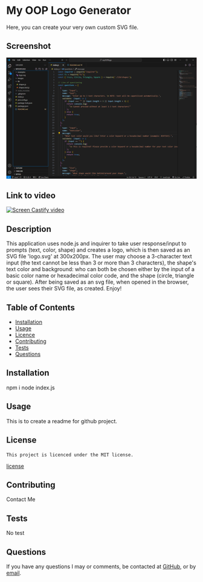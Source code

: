 # My OOP Logo Generator
  Here, you can create your very own custom SVG file.
  
  ## Screenshot
  ![Screenshot](/images/OOP%20SNIP.PNG)

  ## Link to video
  [![Screen Castify video](https://www.youtube.com/watch?v=kQzM_74bEw4)](https://www.youtube.com/watch?v=kQzM_74bEw4)

  ## Description
  This application uses node.js and inquirer to take user response/input to prompts (text, color, shape) and creates a logo, which is then saved as an SVG file 'logo.svg' at 300x200px.  The user may choose a 3-character text input (the text cannot be less than 3 or more than 3 characters), the shape's text color and background:  who can both be chosen either by the input of a basic color name or hexadecimal color code, and the shape (circle, triangle or square).  After being saved as an svg file, when opened in the browser, the user sees their SVG file, as created.
  Enjoy!
  
  ## Table of Contents
  - [Installation](#installation)
  - [Usage](#usage)
  - [Licence](#license)
  - [Contributing](#contributing)
  - [Tests](#tests)
  - [Questions](#questions)
  
  ## Installation
  npm i node index.js
  
  ## Usage
  This is to create a readme for github project.
  
  ## License
    This project is licenced under the MIT license.
  [license](https://opensource.org/licenses/MIT)

  ## Contributing
  Contact Me

  ## Tests
  No test

  ## Questions
  If you have any questions I may or comments, be contacted at [GitHub](cdepalma32), or by [email](crystaldepalma@yahoo.com).